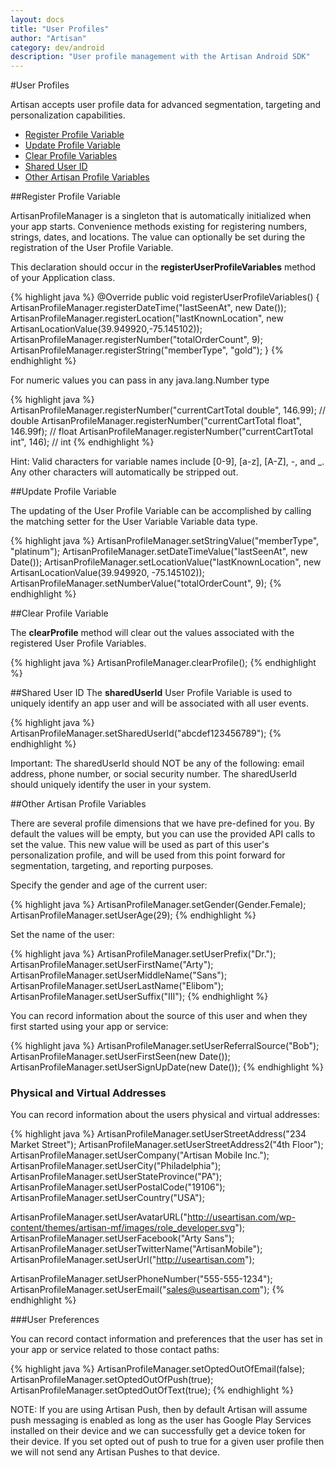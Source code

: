 ```yaml
---
layout: docs
title: "User Profiles"
author: "Artisan"
category: dev/android
description: "User profile management with the Artisan Android SDK"
---
```


#User Profiles

Artisan accepts user profile data for advanced segmentation, targeting and personalization capabilities.

<ul>
  <li><a href="#register">Register Profile Variable</a></li>
  <li><a href="#update">Update Profile Variable</a></li>
  <li><a href="#clear">Clear Profile Variables</a></li>
  <li><a href="#sharedid">Shared User ID</a></li>
  <li><a href="#dimensions">Other Artisan Profile Variables</a></li>
</ul>

<div id="register"></div>

##Register Profile Variable

ArtisanProfileManager is a singleton that is automatically initialized when your app starts. Convenience methods existing for registering numbers, strings, dates, and locations. The value can optionally be set during the registration of the User Profile Variable.

This declaration should occur in the <strong>registerUserProfileVariables</strong> method of your Application class.

{% highlight java %}
@Override
public void registerUserProfileVariables() {
  ArtisanProfileManager.registerDateTime("lastSeenAt", new Date());
  ArtisanProfileManager.registerLocation("lastKnownLocation", new ArtisanLocationValue(39.949920,-75.145102));
  ArtisanProfileManager.registerNumber("totalOrderCount", 9);
  ArtisanProfileManager.registerString("memberType", "gold");
}
{% endhighlight %}

For numeric values you can pass in any java.lang.Number type

{% highlight java %}
ArtisanProfileManager.registerNumber("currentCartTotal double", 146.99); // double
ArtisanProfileManager.registerNumber("currentCartTotal float", 146.99f); // float
ArtisanProfileManager.registerNumber("currentCartTotal int", 146); // int
{% endhighlight %}

<div class="note note-hint">
  <p>Hint: Valid characters for variable names include [0-9], [a-z], [A-Z], -, and _. Any other characters will automatically be stripped out.</p>
</div>

<div id="update"></div>

##Update Profile Variable

The updating of the User Profile Variable can be accomplished by calling the matching setter for the User Variable Variable data type.

{% highlight java %}
ArtisanProfileManager.setStringValue("memberType", "platinum");
ArtisanProfileManager.setDateTimeValue("lastSeenAt", new Date());
ArtisanProfileManager.setLocationValue("lastKnownLocation", new ArtisanLocationValue(39.949920, -75.145102));
ArtisanProfileManager.setNumberValue("totalOrderCount", 9);
{% endhighlight %}

<div id="clear"></div>

##Clear Profile Variable

The **clearProfile** method will clear out the values associated with the registered User Profile Variables.

{% highlight java %}
ArtisanProfileManager.clearProfile();
{% endhighlight %}

<div id="sharedid"></div>

##Shared User ID
The **sharedUserId** User Profile Variable is used to uniquely identify an app user and will be associated with all user events.

{% highlight java %}
ArtisanProfileManager.setSharedUserId("abcdef123456789");
{% endhighlight %}

<div class="note note-important">
  <p>Important: The sharedUserId should NOT be any of the following: email address, phone number, or social security number.  The sharedUserId should uniquely identify the user in your system.</p>
</div>

<div id="dimensions"></div>

##Other Artisan Profile Variables

There are several profile dimensions that we have pre-defined for you. By default the values will be empty, but you can use the provided API calls to set the value. This new value will be used as part of this user's personalization profile, and will be used from this point forward for segmentation, targeting, and reporting purposes.

Specify the gender and age of the current user:

{% highlight java %}
ArtisanProfileManager.setGender(Gender.Female);
ArtisanProfileManager.setUserAge(29);
{% endhighlight %}

Set the name of the user:

{% highlight java %}
ArtisanProfileManager.setUserPrefix("Dr.");
ArtisanProfileManager.setUserFirstName("Arty");
ArtisanProfileManager.setUserMiddleName("Sans");
ArtisanProfileManager.setUserLastName("Elibom");
ArtisanProfileManager.setUserSuffix("III");
{% endhighlight %}

You can record information about the source of this user and when they first started using your app or service:

{% highlight java %}
ArtisanProfileManager.setUserReferralSource("Bob");
ArtisanProfileManager.setUserFirstSeen(new Date());
ArtisanProfileManager.setUserSignUpDate(new Date());
{% endhighlight %}

### Physical and Virtual Addresses

You can record information about the users physical and virtual addresses:

{% highlight java %}
ArtisanProfileManager.setUserStreetAddress("234 Market Street");
ArtisanProfileManager.setUserStreetAddress2("4th Floor");
ArtisanProfileManager.setUserCompany("Artisan Mobile Inc.");
ArtisanProfileManager.setUserCity("Philadelphia");
ArtisanProfileManager.setUserStateProvince("PA");
ArtisanProfileManager.setUserPostalCode("19106");
ArtisanProfileManager.setUserCountry("USA");

ArtisanProfileManager.setUserAvatarURL("http://useartisan.com/wp-content/themes/artisan-mf/images/role_developer.svg");
ArtisanProfileManager.setUserFacebook("Arty Sans");
ArtisanProfileManager.setUserTwitterName("ArtisanMobile");
ArtisanProfileManager.setUserUrl("http://useartisan.com");

ArtisanProfileManager.setUserPhoneNumber("555-555-1234");
ArtisanProfileManager.setUserEmail("sales@useartisan.com");
{% endhighlight %}

###User Preferences

You can record contact information and preferences that the user has set in your app or service related to those contact paths:

{% highlight java %}
ArtisanProfileManager.setOptedOutOfEmail(false);
ArtisanProfileManager.setOptedOutOfPush(true);
ArtisanProfileManager.setOptedOutOfText(true);
{% endhighlight %}

<div class="note note-important">
NOTE: If you are using Artisan Push, then by default Artisan will assume push messaging is enabled as long as the user has Google Play Services installed on their device and we can successfully get a device token for their device. If you set opted out of push to true for a given user profile then we will not send any Artisan Pushes to that device.
</div>
